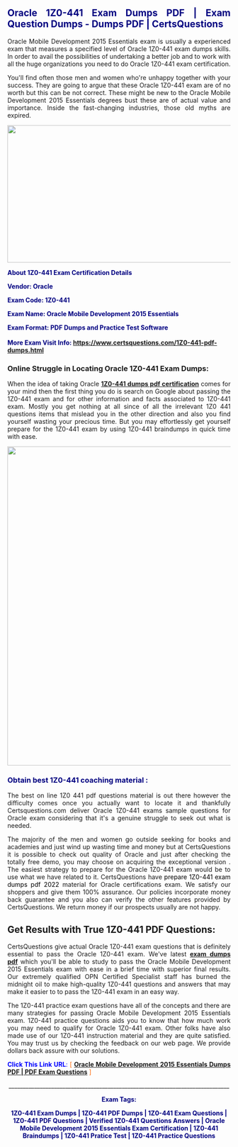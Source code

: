 <h2 style="text-align: justify;"><span style="color: #000080;">Oracle 1Z0-441 Exam Dumps PDF | Exam Question Dumps - Dumps PDF | CertsQuestions</span></h2>
<p style="text-align: justify;">Oracle Mobile Development 2015 Essentials exam is usually a experienced exam that measures a specified level of Oracle  1Z0-441 exam dumps skills. In order to avail the possibilities of undertaking a better job and to work with all the huge organizations you need to do Oracle 1Z0-441 exam certification.</p>
<p style="text-align: justify;">You'll find often those men and women who're unhappy together with your success. They are going to argue that these Oracle  1Z0-441 exam are of no worth but this can be not correct. These might be new to the Oracle Mobile Development 2015 Essentials degrees bust these are of actual value and importance. Inside the fast-changing industries, those old myths are expired.</p>
<p><img style="display: block; margin-left: auto; margin-right: auto;" src="https://i.imgur.com/eaP4ae9.png" width="840" height="310" /></p>
<p><span style="color: #000080;"><strong>About 1Z0-441 Exam Certification Details</strong></span></p>
<p><span style="color: #000080;"><strong>Vendor: Oracle<br /></strong></span></p>
<p><span style="color: #000080;"><strong>Exam Code: 1Z0-441</strong></span></p>
<p><span style="color: #000080;"><strong>Exam Name: Oracle Mobile Development 2015 Essentials</strong></span></p>
<p><span style="color: #000080;"><strong>Exam Format: PDF Dumps and Practice Test Software<br /><br />More Exam Visit Info: <span style="color: #ff6600;"><a href="https://www.certsquestions.com/1Z0-441-pdf-dumps.html">https://www.certsquestions.com/1Z0-441-pdf-dumps.html</a></span></strong></span></p>
<h3>Online Struggle in Locating Oracle 1Z0-441 Exam Dumps:</h3>
<p style="text-align: justify;">When the idea of taking Oracle <a href="https://www.certsquestions.com/1Z0-441-pdf-dumps.html"><strong> 1Z0-441 dumps pdf certification</strong></a> comes for your mind then the first thing you do is search on Google about passing the 1Z0-441 exam and for other information and facts associated to 1Z0-441 exam. Mostly you get nothing at all since of all the irrelevant 1Z0 441 questions items that mislead you in the other direction and also you find yourself wasting your precious time. But you may effortlessly get yourself prepare for the 1Z0-441 exam by using 1Z0-441 braindumps in quick time with ease.</p>
<p><a href="https://www.certsquestions.com/1Z0-441-pdf-dumps.html"><img style="display: block; margin-left: auto; margin-right: auto;" src="https://i.imgur.com/pxhoKQ2.png" width="720" /></a></p>
<h3><span style="color: #000080;">Obtain best  1Z0-441 coaching material :</span></h3>
<p style="text-align: justify;">The best on line 1Z0 441 pdf questions material is out there however the difficulty comes once you actually want to locate it and thankfully Certsquestions.com deliver Oracle 1Z0-441 exams sample questions for Oracle  exam considering that it's a genuine struggle to seek out what is needed.</p>
<p style="text-align: justify;">The majority of the men and women go outside seeking for books and academies and just wind up wasting time and money but at CertsQuestions it is possible to check out quality of Oracle  and just after checking the totally free demo, you may choose on acquiring the exceptional version . The easiest strategy to prepare for the Oracle 1Z0-441 exam would be to use what we have related to it. CertsQuestions have <span style="color: #000000;">prepare 1Z0-441 exam dumps pdf 2022</span> material for Oracle certifications exam. We satisfy our shoppers and give them 100% assurance. Our policies incorporate money back guarantee and you also can verify the other features provided by CertsQuestions. We return money if our prospects usually are not happy.</p>
<h2>Get Results with True 1Z0-441 PDF Questions:</h2>
<p style="text-align: justify;">CertsQuestions give actual Oracle 1Z0-441 exam questions that is definitely essential to pass the Oracle  1Z0-441 exam. We've latest<strong>&nbsp;<a href="https://www.certsquestions.com/">exam dumps pdf</a></strong>&nbsp;which you'll be able to study to pass the Oracle Mobile Development 2015 Essentials exam with ease in a brief time with superior final results. Our extremely qualified OPN Certified Specialist staff has burned the midnight oil to make high-quality 1Z0-441 questions and answers that may make it easier to to pass the 1Z0-441 exam in an easy way.</p>
<p style="text-align: justify;">The 1Z0-441 practice exam questions have all of the concepts and there are many strategies for passing Oracle Mobile Development 2015 Essentials exam. 1Z0-441 practice questions aids you to know that how much work you may need to qualify for Oracle  1Z0-441 exam. Other folks have also made use of our 1Z0-441 instruction material and they are quite satisfied. You may trust us by checking the feedback on our web page. We provide dollars back assure with our solutions.</p>
<p style="text-align: justify;"><span style="color: #0000ff;"><strong>Click This Link URL</strong>:</span> <span style="color: #ff6600;">[ <strong><a href="https://www.certsquestions.com/opn-certified-specialist-certification.html">Oracle Mobile Development 2015 Essentials Dumps PDF | PDF Exam Questions</a></strong> ]</span></p>
<p style="text-align: center;">______________________________________________________________________________</p>
<p style="text-align: center;"><span style="color: #000080;"><strong>Exam Tags:</strong></span></p>
<p style="text-align: center;"><span style="color: #000080;"><strong>1Z0-441 Exam Dumps | 1Z0-441 PDF Dumps | 1Z0-441 Exam Questions | 1Z0-441 PDF Questions | Verified 1Z0-441 Questions Answers | Oracle Mobile Development 2015 Essentials Exam Certification | 1Z0-441 Braindumps | 1Z0-441 Pratice Test | 1Z0-441 Practice Questions</strong></span></p>
